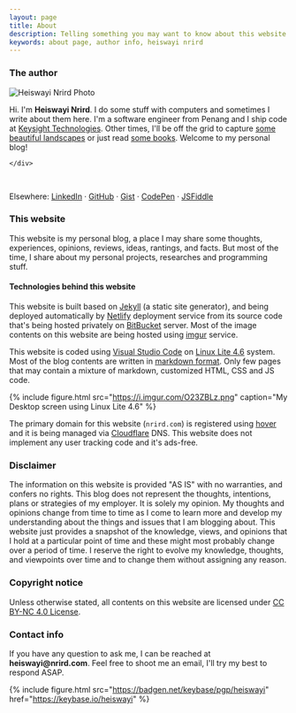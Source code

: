 ```yaml
---
layout: page
title: About
description: Telling something you may want to know about this website and the author info.
keywords: about page, author info, heiswayi nrird
---
```


### The author

<div class="author-info">
	<div class="with-avatar">
		<div class="photo">
			<img src="https://avatars0.githubusercontent.com/u/13794983?v=4" alt="Heiswayi Nrird Photo">
		</div>
		<p class="intro-text">Hi. I'm <strong>Heiswayi Nrird</strong>. I do some stuff with computers and sometimes I write about them here. I'm a software engineer from Penang and I ship code at <a href="https://www.keysight.com">Keysight Technologies</a>. Other times, I'll be off the grid to capture <a href="{{ "/photography" | prepend: site.baseurl | prepend: site.url }}"><i class="em em-camera_with_flash"></i> some beautiful landscapes</a> or just read <a href="{{ "/books-i-read" | prepend: site.baseurl | prepend: site.url }}">some books</a>. Welcome to my personal blog!</p>

	</div>
</div>

<div style="clear:both;padding-top:1rem"><p>Elsewhere: <a href="https://my.linkedin.com/in/nrird">LinkedIn</a> &middot; <a href="https://github.com/heiswayi">GitHub</a> &middot; <a href="https://gist.github.com/heiswayi">Gist</a> &middot; <a href="http://codepen.io/heiswayi/">CodePen</a> &middot; <a href="http://jsfiddle.net/user/heiswayi/">JSFiddle</a></p></div>

### This website

This website is my personal blog, a place I may share some thoughts, experiences, opinions, reviews, ideas, rantings, and facts. But most of the time, I share about my personal projects, researches and programming stuff.

#### Technologies behind this website

This website is built based on [Jekyll](http://jekyllrb.com) (a static site generator), and being deployed automatically by [Netlify](https://www.netlify.com/) deployment service from its source code that's being hosted privately on [BitBucket](https://bitbucket.org/heiswayi/) server. Most of the image contents on this website are being hosted using [imgur](https://imgur.com/) service.

This website is coded using [Visual Studio Code](https://code.visualstudio.com/) on [Linux Lite 4.6](https://www.linuxliteos.com/) system. Most of the blog contents are written in [markdown format](/markdown-cheatsheet). Only few pages that may contain a mixture of markdown, customized HTML, CSS and JS code.

{%
    include figure.html 
    src="https://i.imgur.com/O23ZBLz.png" 
    caption="My Desktop screen using Linux Lite 4.6"
%}

The primary domain for this website (`nrird.com`) is registered using [hover](https://www.hover.com/) and it is being managed via [Cloudflare](https://www.cloudflare.com/) DNS. This website does not implement any user tracking code and it's ads-free.

### Disclaimer

The information on this website is provided "AS IS" with no warranties, and confers no rights. This blog does not represent the thoughts, intentions, plans or strategies of my employer. It is solely my opinion. My thoughts and opinions change from time to time as I come to learn more and develop my understanding about the things and issues that I am blogging about. This website just provides a snapshot of the knowledge, views, and opinions that I hold at a particular point of time and these might most probably change over a period of time. I reserve the right to evolve my knowledge, thoughts, and viewpoints over time and to change them without assigning any reason.

### Copyright notice

Unless otherwise stated, all contents on this website are licensed under [CC BY-NC 4.0 License](https://creativecommons.org/licenses/by-nc/4.0/).

### Contact info

If you have any question to ask me, I can be reached at <strong>heiswayi<span style="display:none">-antispam-</span>@<span style="display:none">-antispam-</span>nrird.com</strong>. Feel free to shoot me an email, I'll try my best to respond ASAP.

{%
    include figure.html 
    src="https://badgen.net/keybase/pgp/heiswayi" 
    href="https://keybase.io/heiswayi"
%}